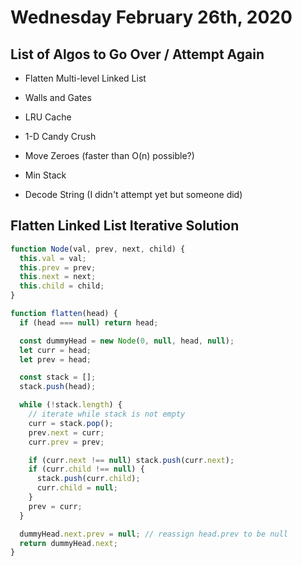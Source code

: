 # Wednesday February 26th, 2020

## List of Algos to Go Over / Attempt Again

- Flatten Multi-level Linked List
- Walls and Gates
- LRU Cache
- 1-D Candy Crush
- Move Zeroes (faster than O(n) possible?)
- Min Stack

- Decode String (I didn't attempt yet but someone did)

## Flatten Linked List Iterative Solution

```javascript
function Node(val, prev, next, child) {
  this.val = val;
  this.prev = prev;
  this.next = next;
  this.child = child;
}

function flatten(head) {
  if (head === null) return head;

  const dummyHead = new Node(0, null, head, null);
  let curr = head;
  let prev = head;

  const stack = [];
  stack.push(head);

  while (!stack.length) {
    // iterate while stack is not empty
    curr = stack.pop();
    prev.next = curr;
    curr.prev = prev;

    if (curr.next !== null) stack.push(curr.next);
    if (curr.child !== null) {
      stack.push(curr.child);
      curr.child = null;
    }
    prev = curr;
  }

  dummyHead.next.prev = null; // reassign head.prev to be null
  return dummyHead.next;
}
```

